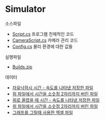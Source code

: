 # Simulator
소스파일 
* [Script.cs](https://github.com/lwhgit/Simulator/blob/master/Assets/Resources/Scripts/Script.cs) 프로그램 전체적인 코드
* [CameraScript.cs](https://github.com/lwhgit/Simulator/blob/master/Assets/Resources/Scripts/CameraScript.cs) 카메라 관리 코드
* [Config.cs](https://github.com/lwhgit/Simulator/blob/master/Assets/Resources/Scripts/Config.cs) 물리 환경에 대한 값들
   
실행파일
* [Builds.zip](https://github.com/lwhgit/Simulator/releases/download/0.1/Builds.zip)
   
데이터
* [자유낙하시 시간 - 속도를 나타낸 저장한 파일](https://github.com/lwhgit/Simulator/blob/master/rawdata_d.dat)
* [위 파일에서 시간을 소숫점 2자리까지 버린 파일](https://github.com/lwhgit/Simulator/blob/master/data_d.dat)
* [위로 올렸을 때 시간 - 속도를 나타낸 저장한 파일](https://github.com/lwhgit/Simulator/blob/master/rawdata_u.dat)
* [위 파일에서 시간을 소숫점 2자리까지 버린 파일](https://github.com/lwhgit/Simulator/blob/master/data_u.dat)
* [그래프를 그릴때 사용한 엑셀 파일](https://github.com/lwhgit/Simulator/raw/master/graph.xlsx)
